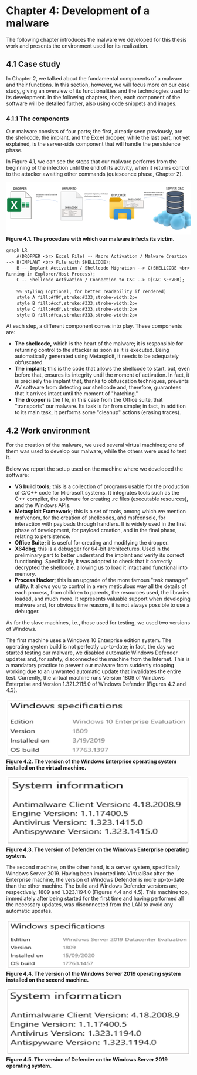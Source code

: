 # Chapter 4: Development of a malware

The following chapter introduces the malware we developed for this thesis work and presents the environment used for its realization.

## 4.1 Case study

In Chapter 2, we talked about the fundamental components of a malware and their functions. In this section, however, we will focus more on our case study, giving an overview of its functionalities and the technologies used for its development. In the following chapters, then, each component of the software will be detailed further, also using code snippets and images.

### 4.1.1 The components

Our malware consists of four parts; the first, already seen previously, are the shellcode, the implant, and the Excel dropper, while the last part, not yet explained, is the server-side component that will handle the persistence phase.

In Figure 4.1, we can see the steps that our malware performs from the beginning of the infection until the end of its activity, when it returns control to the attacker awaiting other commands (quiescence phase, Chapter 2).

![how malware infects its victim](./sviluppo_malware_step_attacco.PNG)
**Figure 4.1. The procedure with which our malware infects its victim.**

```mermaid
graph LR
    A(DROPPER <br> Excel File) -- Macro Activation / Malware Creation --> B(IMPLANT <br> File with SHELLCODE);
    B -- Implant Activation / Shellcode Migration --> C(SHELLCODE <br> Running in Explorer/Host Process);
    C -- Shellcode Activation / Connection to C&C --> D[C&C SERVER];

    %% Styling (optional, for better readability if rendered)
    style A fill:#f9f,stroke:#333,stroke-width:2px
    style B fill:#ccf,stroke:#333,stroke-width:2px
    style C fill:#cdf,stroke:#333,stroke-width:2px
    style D fill:#fca,stroke:#333,stroke-width:2px
```

At each step, a different component comes into play. These components are:

* **The shellcode,** which is the heart of the malware; it is responsible for returning control to the attacker as soon as it is executed. Being automatically generated using Metasploit, it needs to be adequately obfuscated.
* **The implant;** this is the code that allows the shellcode to start, but, even before that, ensures its integrity until the moment of activation. In fact, it is precisely the implant that, thanks to obfuscation techniques, prevents AV software from detecting our shellcode and, therefore, guarantees that it arrives intact until the moment of "hatching."
* **The dropper** is the file, in this case from the Office suite, that "transports" our malware. Its task is far from simple; in fact, in addition to its main task, it performs some "cleanup" actions (erasing traces).

## 4.2 Work environment

For the creation of the malware, we used several virtual machines; one of them was used to develop our malware, while the others were used to test it.

Below we report the setup used on the machine where we developed the software:

* **VS build tools;** this is a collection of programs usable for the production of C/C++ code for Microsoft systems. It integrates tools such as the C++ compiler, the software for creating .rc files (executable resources), and the Windows APIs.
* **Metasploit Framework;** this is a set of tools, among which we mention msfvenom, for the creation of shellcodes, and msfconsole, for interaction with payloads through handlers. It is widely used in the first phase of development, for payload creation, and in the final phase, relating to persistence.
* **Office Suite;** it is useful for creating and modifying the dropper.
* **X64dbg;** this is a debugger for 64-bit architectures. Used in the preliminary part to better understand the implant and verify its correct functioning. Specifically, it was adopted to check that it correctly decrypted the shellcode, allowing us to load it intact and functional into memory.
* **Process Hacker;** this is an upgrade of the more famous "task manager" utility. It allows you to control in a very meticulous way all the details of each process, from children to parents, the resources used, the libraries loaded, and much more. It represents valuable support when developing malware and, for obvious time reasons, it is not always possible to use a debugger.

As for the slave machines, i.e., those used for testing, we used two versions of Windows.

The first machine uses a Windows 10 Enterprise edition system. The operating system build is not perfectly up-to-date; in fact, the day we started testing our malware, we disabled automatic Windows Defender updates and, for safety, disconnected the machine from the Internet. This is a mandatory practice to prevent our malware from suddenly stopping working due to an unwanted automatic update that invalidates the entire test. Currently, the virtual machine runs Version 1809 of Windows Enterprise and Version 1.321.2115.0 of Windows Defender (Figures 4.2 and 4.3).

![version of the Windows Enterprise](./win_vers_enterprise.PNG)
**Figure 4.2. The version of the Windows Enterprise operating system installed on the virtual machine.**

![version of Defender](./defender_vers_enterprise.PNG)
**Figure 4.3. The version of Defender on the Windows Enterprise operating system.**


The second machine, on the other hand, is a server system, specifically Windows Server 2019. Having been imported into VirtualBox after the Enterprise machine, the version of Windows Defender is more up-to-date than the other machine. The build and Windows Defender versions are, respectively, 1809 and 1.323.1194.0 (Figures 4.4 and 4.5). This machine too, immediately after being started for the first time and having performed all the necessary updates, was disconnected from the LAN to avoid any automatic updates.

![version of the Windows Server](./win_vers_server.PNG)
**Figure 4.4. The version of the Windows Server 2019 operating system installed on the second machine.**

![version of Defender on the Windows Server](./defender_vers_server.PNG)
**Figure 4.5. The version of Defender on the Windows Server 2019 operating system.**
